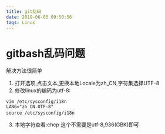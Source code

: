 ```yaml
---
title: git乱码
date: 2019-06-05 09:50:56
tags: Linux
---
```

# gitbash乱码问题

解决方法很简单
1. 打开选项,点击文本,更换本地Locale为zh_CN,字符集选择UTF-8
2. 修改linux的编码为utf-8:
```
vim /etc/sysconfig/i18n
LANG="zh_CN.UTF-8"
source /etc/sysconfig/i18n　　
```
3. 本地字符查看:chcp 这个不需要是utf-8,936(GBK)即可
